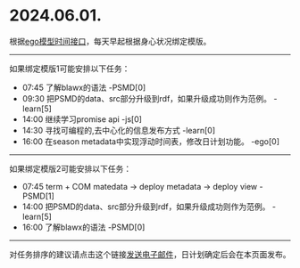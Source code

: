 # 2024.06.01.

根据[ego模型时间接口](https://gitee.com/hyg/blog/blob/master/timeflow.md)，每天早起根据身心状况绑定模版。

---
如果绑定模版1可能安排以下任务：

- 07:45	了解blawx的语法 -PSMD[0]
- 09:30	把PSMD的data、src部分升级到rdf，如果升级成功则作为范例。 -learn[5]
- 14:00	继续学习promise api -js[0]
- 14:30	寻找可编程的,去中心化的信息发布方式 -learn[0]
- 16:00	在season metadata中实现浮动时间表，修改日计划功能。 -ego[0]

---
如果绑定模版2可能安排以下任务：

- 07:45	term + COM matedata -> deploy metadata -> deploy view -PSMD[1]
- 14:00	把PSMD的data、src部分升级到rdf，如果升级成功则作为范例。 -learn[5]
- 16:00	了解blawx的语法 -PSMD[0]

---
对任务排序的建议请点击这个链接<a href="mailto:huangyg@mars22.com?subject=关于2024.06.01.任务排序的建议&body=date: 20240601%0D%0Afile: ../../blog/release/time/d.20240601.md%0D%0A---请勿修改邮件主题及以上内容---%0D%0A">发送电子邮件</a>，日计划确定后会在本页面发布。